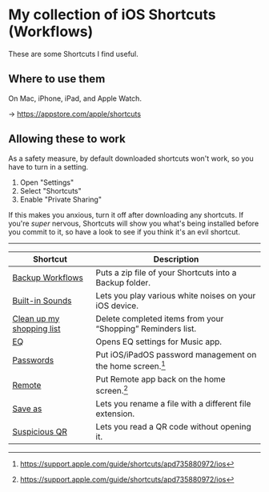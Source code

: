My collection of iOS Shortcuts (Workflows)
==========================================
These are some Shortcuts I find useful.


Where to use them
-----------------
On Mac, iPhone, iPad, and Apple Watch.

→ https://appstore.com/apple/shortcuts


Allowing these to work
----------------------
As a safety measure, by default downloaded shortcuts won't work, so you have to turn in a setting.

1. Open "Settings"
2. Select "Shortcuts"
3. Enable "Private Sharing"

If this makes you anxious, turn it off after downloading any shortcuts. If you're *super* nervous, Shortcuts will show you what's being installed before you commit to it, so have a look to see if you think it's an evil shortcut.

---

| Shortcut                    | Description                                                 |
|-----------------------------|-------------------------------------------------------------|
| [Backup Workflows]          | Puts a zip file of your Shortcuts into a Backup folder.     |
| [Built-in Sounds]           | Lets you play various white noises on your iOS device.      |
| [Clean up my shopping list] | Delete completed items from your “Shopping” Reminders list. |
| [EQ]                        | Opens EQ settings for Music app.                            |
| [Passwords]                 | Put iOS/iPadOS password management on the home screen.[^1]  |
| [Remote]                    | Put Remote app back on the home screen.[^1]                 |
| [Save as]                   | Lets you rename a file with a different file extension.     |
| [Suspicious QR]             | Lets you read a QR code without opening it.                 |

[^1]: https://support.apple.com/guide/shortcuts/apd735880972/ios

[Backup Workflows]: shortcuts/Backup%20Workflows.shortcut
[Built-in Sounds]: shortcuts/Built-in%20Sounds.shortcut
[Clean up my shopping list]: shortcuts/Clean%20up%20my%20shopping%20list.shortcut
[EQ]: shortcuts/EQ.shortcut
[Passwords]: shortcuts/Passwords.shortcut
[Remote]: shortcuts/Remote.shortcut
[Save as]: shortcuts/Save%20as.shortcut
[Suspicious QR]: shortcuts/Suspicious%20QR.shortcut
